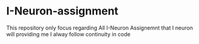 # I-Neuron-assignment
This repository only focus regarding All I-Neuron Assignemnt that I neuron will providing me
I alway follow continuity in code
